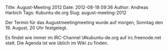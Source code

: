 Title: August-Meeting 2012
Date: 2012-08-18 09:36
Author: Andreas Harbich
Tags: Kubuntu-de.org
Slug: august-meeting-2012

Der Termin für das Augustmeetingmeeting wurde auf morgen, Sonntag den
19. August, 20 Uhr festgelegt.

</p>
Es findet wie immer im IRC-Channel \#kubuntu-de.org auf irc.freenode.net
statt. Die Agenda ist wie üblich im Wiki zu finden.

</p>

